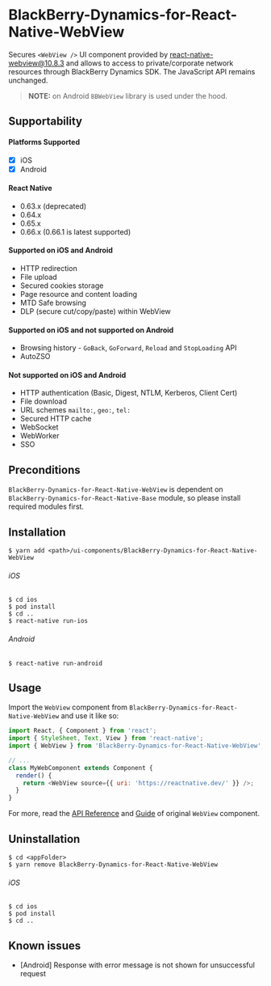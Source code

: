 # BlackBerry-Dynamics-for-React-Native-WebView

Secures `<WebView />` UI component provided by [react-native-webview@10.8.3](https://github.com/react-native-webview/react-native-webview) and allows to access to private/corporate network resources through BlackBerry Dynamics SDK. The JavaScript API remains unchanged.

> **NOTE:** on Android `BBWebView` library is used under the hood.

## Supportability

#### Platforms Supported

- [x] iOS
- [x] Android

#### React Native
 - 0.63.x (deprecated)
 - 0.64.x
 - 0.65.x
 - 0.66.x (0.66.1 is latest supported)

#### Supported on iOS and Android
 - HTTP redirection
 - File upload
 - Secured cookies storage
 - Page resource and content loading
 - MTD Safe browsing
 - DLP (secure cut/copy/paste) within WebView

 #### Supported on iOS and not supported on Android
 - Browsing history - `GoBack`, `GoForward`, `Reload` and `StopLoading` API
 - AutoZSO

#### Not supported on iOS and Android
 - HTTP authentication (Basic, Digest, NTLM, Kerberos, Client Cert)
 - File download
 - URL schemes `mailto:`, `geo:`, `tel:`
 - Secured HTTP cache
 - WebSocket
 - WebWorker
 - SSO

## Preconditions
`BlackBerry-Dynamics-for-React-Native-WebView` is dependent on `BlackBerry-Dynamics-for-React-Native-Base` module, so please install required modules first.

## Installation

    $ yarn add <path>/ui-components/BlackBerry-Dynamics-for-React-Native-WebView

###### iOS
    $ cd ios
    $ pod install
    $ cd ..
    $ react-native run-ios
###### Android
    $ react-native run-android

## Usage

Import the `WebView` component from `BlackBerry-Dynamics-for-React-Native-WebView` and use it like so:

```javascript
import React, { Component } from 'react';
import { StyleSheet, Text, View } from 'react-native';
import { WebView } from 'BlackBerry-Dynamics-for-React-Native-WebView';

// ...
class MyWebComponent extends Component {
  render() {
    return <WebView source={{ uri: 'https://reactnative.dev/' }} />;
  }
}
```

For more, read the [API Reference](https://github.com/react-native-community/react-native-webview/blob/v10.8.3/docs/Reference.md) and [Guide](https://github.com/react-native-community/react-native-webview/blob/v10.8.3/docs/Guide.md) of original `WebView` component.

## Uninstallation
    $ cd <appFolder>
    $ yarn remove BlackBerry-Dynamics-for-React-Native-WebView

###### iOS
    $ cd ios
    $ pod install
    $ cd ..

## Known issues
 - [Android] Response with error message is not shown for unsuccessful request
